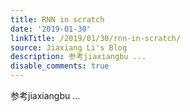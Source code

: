 ```yaml
---
title: RNN in scratch
date: '2019-01-30'
linkTitle: /2019/01/30/rnn-in-scratch/
source: Jiaxiang Li's Blog
description: 参考jiaxiangbu ...
disable_comments: true
---
```

参考jiaxiangbu ...